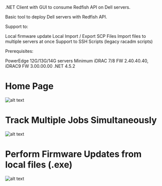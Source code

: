.NET Client with GUI to consume Redfish API on Dell servers.

Basic tool to deploy Dell servers with Redfish API.

Support to:

Local firmware update
Local Import / Export SCP Files
Import files to multiple servers at once
Support to SSH Scripts (legacy racadm scripts)

Prerequisites:

PowerEdge 12G/13G/14G servers
Minimum iDRAC 7/8 FW 2.40.40.40, iDRAC9 FW 3.00.00.00
.NET 4.5.2

# Home Page

![alt text](https://github.com/nildoadao/ServerTools/blob/master/ServerToolsUI/Prints/Home%20Page.png)

# Track Multiple Jobs Simultaneously 

![alt text](https://github.com/nildoadao/ServerTools/blob/master/ServerToolsUI/Prints/Import%20SCP.png)

# Perform Firmware Updates from local files (.exe)

![alt text](https://github.com/nildoadao/ServerTools/blob/master/ServerToolsUI/Prints/Firmware%20Update.png)
